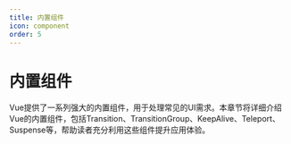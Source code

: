 ```yaml
---
title: 内置组件
icon: component
order: 5
---
```


# 内置组件

Vue提供了一系列强大的内置组件，用于处理常见的UI需求。本章节将详细介绍Vue的内置组件，包括Transition、TransitionGroup、KeepAlive、Teleport、Suspense等，帮助读者充分利用这些组件提升应用体验。
